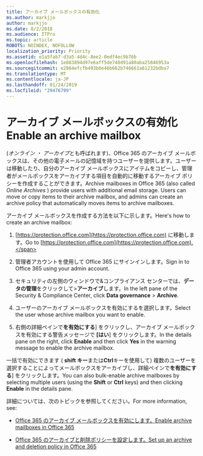 ```yaml
---
title: アーカイブ メールボックスの有効化
ms.author: markjjo
author: markjjo
ms.date: 8/2/2018
ms.audience: ITPro
ms.topic: article
ROBOTS: NOINDEX, NOFOLLOW
localization_priority: Priority
ms.assetid: e1a5fab7-d3a5-4d4c-8ee2-0edf4ec9b76b
ms.openlocfilehash: 1e883894d97e6aff5de740d91a80aba25846953a
ms.sourcegitcommit: e2864efcfb493b6e46b662b746661a61232bdba7
ms.translationtype: MT
ms.contentlocale: ja-JP
ms.lasthandoff: 01/24/2019
ms.locfileid: "29476799"
---
```

# <a name="enable-an-archive-mailbox"></a><span data-ttu-id="79807-102">アーカイブ メールボックスの有効化</span><span class="sxs-lookup"><span data-stu-id="79807-102">Enable an archive mailbox</span></span>

<span data-ttu-id="79807-p101">(*オンライン ・ アーカイブ*とも呼ばれます)、Office 365 のアーカイブ メールボックスは、その他の電子メールの記憶域を持つユーザーを提供します。ユーザーは移動したり、自分のアーカイブ メールボックスにアイテムをコピーし、管理者がメールボックスをアーカイブする項目を自動的に移動するアーカイブ ポリシーを作成することができます。</span><span class="sxs-lookup"><span data-stu-id="79807-p101">Archive mailboxes in Office 365 (also called  *Online Archives*  ) provide users with additional email storage. Users can move or copy items to their archive mailbox, and admins can create an archive policy that automatically moves items to archive mailboxes.</span></span> 
  
<span data-ttu-id="79807-105">アーカイブ メールボックスを作成する方法を以下に示します。</span><span class="sxs-lookup"><span data-stu-id="79807-105">Here's how to create an archive mailbox:</span></span>
  
1. <span data-ttu-id="79807-106">[https://protection.office.com](https://protection.office.com) に移動します。</span><span class="sxs-lookup"><span data-stu-id="79807-106">Go to [https://protection.office.com](https://protection.office.com).</span></span>
    
2. <span data-ttu-id="79807-107">管理者アカウントを使用して Office 365 にサインインします。</span><span class="sxs-lookup"><span data-stu-id="79807-107">Sign in to Office 365 using your admin account.</span></span>
    
3. <span data-ttu-id="79807-108">セキュリティの左側のウィンドウで&amp;コンプライアンス センターでは、**データの管理**をクリックして\>**アーカイブ**します。</span><span class="sxs-lookup"><span data-stu-id="79807-108">In the left pane of the Security &amp; Compliance Center, click **Data governance** \> **Archive**.</span></span>
    
4. <span data-ttu-id="79807-109">ユーザーのアーカイブ メールボックスを有効にするを選択します。</span><span class="sxs-lookup"><span data-stu-id="79807-109">Select the user whose archive mailbox you want to enable.</span></span>
    
5. <span data-ttu-id="79807-110">右側の詳細ペインで**を有効にする**] をクリックし、アーカイブ メールボックスを有効にする警告メッセージで **[はい**] をクリックします。</span><span class="sxs-lookup"><span data-stu-id="79807-110">In the details pane on the right, click **Enable** and then click **Yes** in the warning message to enable the archive mailbox.</span></span> 
    
<span data-ttu-id="79807-111">一括で有効にできます ( **shift キー**または**Ctrl**キーを使用して) 複数のユーザーを選択することによってメールボックスをアーカイブし、詳細ペインで**を有効にする**] をクリックします。</span><span class="sxs-lookup"><span data-stu-id="79807-111">You can also bulk-enable archive mailboxes by selecting multiple users (using the **Shift** or **Ctrl** keys) and then clicking **Enable** in the details pane.</span></span> 
  
<span data-ttu-id="79807-112">詳細については、次のトピックを参照してください。</span><span class="sxs-lookup"><span data-stu-id="79807-112">For more information, see:</span></span>
  
- [<span data-ttu-id="79807-113">Office 365 のアーカイブ メールボックスを有効にします。</span><span class="sxs-lookup"><span data-stu-id="79807-113">Enable archive mailboxes in Office 365</span></span>](https://support.office.com/article/enable-archive-mailboxes-in-the-office-365-security-compliance-center-268a109e-7843-405b-bb3d-b9393b2342ce)
    
- [<span data-ttu-id="79807-114">Office 365 のアーカイブと削除ポリシーを設定します。</span><span class="sxs-lookup"><span data-stu-id="79807-114">Set up an archive and deletion policy in Office 365</span></span>](https://support.office.com/article/Set-up-an-archive-and-deletion-policy-for-mailboxes-in-your-Office-365-organization-ec3587e4-7b4a-40fb-8fb8-8aa05aeae2ce)
    

